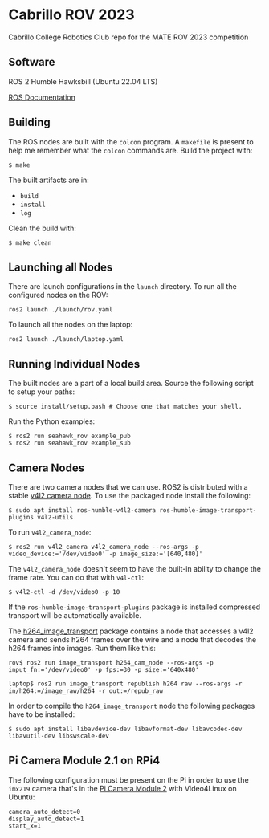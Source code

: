 # Cabrillo ROV 2023

Cabrillo College Robotics Club repo for the MATE ROV 2023 competition

## Software

ROS 2 Humble Hawksbill (Ubuntu 22.04 LTS)

[ROS Documentation](http://docs.ros.org/en/humble/index.html)

## Building 

The ROS nodes are built with the `colcon` program. A `makefile` is present to help me remember what the `colcon` commands are. Build the project with:

```console 
$ make 
``` 

The built artifacts are in:

- `build` 
- `install`
- `log` 

Clean the build with:

```console
$ make clean 
``` 

## Launching all Nodes 

There are launch configurations in the `launch` directory. To run all the configured nodes on the ROV:

```console 
ros2 launch ./launch/rov.yaml  
```

To launch all the nodes on the laptop:

```console 
ros2 launch ./launch/laptop.yaml  
```

## Running Individual Nodes 

The built nodes are a part of a local build area. Source the following script to setup your paths:

```console 
$ source install/setup.bash # Choose one that matches your shell.
``` 

Run the Python examples:

```console
$ ros2 run seahawk_rov example_pub
$ ros2 run seahawk_rov example_sub
```

## Camera Nodes 

There are two camera nodes that we can use. ROS2 is distributed with a stable [v4l2 camera node](https://index.ros.org/r/v4l2_camera/). To use the packaged node install the following:

```console 
$ sudo apt install ros-humble-v4l2-camera ros-humble-image-transport-plugins v4l2-utils
```

To run `v4l2_camera_node`:

```console 
$ ros2 run v4l2_camera v4l2_camera_node --ros-args -p video_device:='/dev/video0' -p image_size:='[640,480]' 
```

The `v4l2_camera_node` doesn't seem to have the built-in ability to change the frame rate. You can do that with `v4l-ctl`:

```console 
$ v4l2-ctl -d /dev/video0 -p 10
```

If the `ros-humble-image-transport-plugins` package is installed compressed transport will be automatically available. 

The [h264_image_transport](https://github.com/clydemcqueen/h264_image_transport) package contains a node that accesses a v4l2 camera and sends h264 frames over the wire and a node that decodes the h264 frames into images. Run them like this:

```console 
rov$ ros2 run image_transport h264_cam_node --ros-args -p input_fn:='/dev/video0' -p fps:=30 -p size:='640x480'

laptop$ ros2 run image_transport republish h264 raw --ros-args -r in/h264:=/image_raw/h264 -r out:=/repub_raw
```

In order to compile the `h264_image_transport` node the following packages have to be installed: 

```console
$ sudo apt install libavdevice-dev libavformat-dev libavcodec-dev libavutil-dev libswscale-dev
```

## Pi Camera Module 2.1 on RPi4 

The following configuration must be present on the Pi in order to use the `imx219` camera that's in the [Pi Camera Module 2](https://www.raspberrypi.com/products/camera-module-v2/) with Video4Linux on Ubuntu:

```
camera_auto_detect=0
display_auto_detect=1
start_x=1
```


